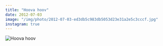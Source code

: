 ```yaml
---
title: "Hoova hoov"
date: 2012-07-03
image: "/img/photo/2012-07-03-ed3db5c983db5053d23e31a2e5c3cccf.jpg"
instagram: true
---
```


![Hoova hoov](/img/photo/2012-07-03-ed3db5c983db5053d23e31a2e5c3cccf.jpg)
